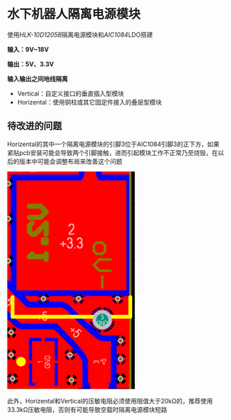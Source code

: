 # 水下机器人隔离电源模块

使用*HLK-10D1205B*隔离电源模块和*AIC1084*LDO搭建

**输入：9V~18V**

**输出：5V、3.3V**

**输入输出之间地线隔离**

* Vertical：自定义接口的垂直插入型模块
* Horizental：使用铜柱或其它固定件接入的叠层型模块

## 待改进的问题

Horizental的其中一个隔离电源模块的引脚3位于AIC1084引脚3的正下方，如果紧贴pcb安装可能会导致两个引脚接触，进而引起模块工作不正常乃至烧毁，在以后的版本中可能会调整布局来改善这个问题

![image-20211209182347599](README.assets/image-20211209182347599.png)

此外，Horizental和Vertical的压敏电阻必须使用阻值大于20kΩ的，推荐使用33.3kΩ压敏电阻，否则有可能导致空载时隔离电源模块短路
